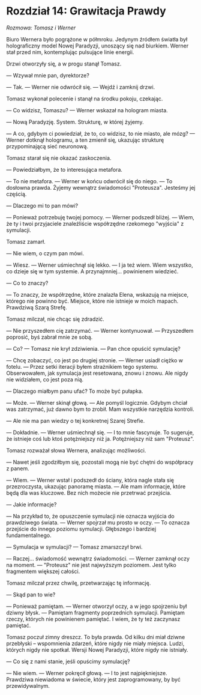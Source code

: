# Rozdział 14: Grawitacja Prawdy
*Rozmowa: Tomasz i Werner*

Biuro Wernera było pogrążone w półmroku. Jedynym źródłem światła był holograficzny model Nowej Paradyzji, unoszący się nad biurkiem. Werner stał przed nim, kontemplując pulsujące linie energii.

Drzwi otworzyły się, a w progu stanął Tomasz.

— Wzywał mnie pan, dyrektorze?

— Tak. — Werner nie odwrócił się. — Wejdź i zamknij drzwi.

Tomasz wykonał polecenie i stanął na środku pokoju, czekając.

— Co widzisz, Tomaszu? — Werner wskazał na hologram miasta.

— Nową Paradyzję. System. Strukturę, w której żyjemy.

— A co, gdybym ci powiedział, że to, co widzisz, to nie miasto, ale mózg? — Werner dotknął hologramu, a ten zmienił się, ukazując strukturę przypominającą sieć neuronową.

Tomasz starał się nie okazać zaskoczenia.

— Powiedziałbym, że to interesująca metafora.

— To nie metafora. — Werner w końcu odwrócił się do niego. — To dosłowna prawda. Żyjemy wewnątrz świadomości "Proteusza". Jesteśmy jej częścią.

— Dlaczego mi to pan mówi?

— Ponieważ potrzebuję twojej pomocy. — Werner podszedł bliżej. — Wiem, że ty i twoi przyjaciele znaleźliście współrzędne rzekomego "wyjścia" z symulacji.

Tomasz zamarł.

— Nie wiem, o czym pan mówi.

— Wiesz. — Werner uśmiechnął się lekko. — I ja też wiem. Wiem wszystko, co dzieje się w tym systemie. A przynajmniej... powinienem wiedzieć.

— Co to znaczy?

— To znaczy, że współrzędne, które znalazła Elena, wskazują na miejsce, którego nie powinno być. Miejsce, które nie istnieje w moich mapach. Prawdziwą Szarą Strefę.

Tomasz milczał, nie chcąc się zdradzić.

— Nie przyszedłem cię zatrzymać. — Werner kontynuował. — Przyszedłem poprosić, byś zabrał mnie ze sobą.

— Co? — Tomasz nie krył zdziwienia. — Pan chce opuścić symulację?

— Chcę zobaczyć, co jest po drugiej stronie. — Werner usiadł ciężko w fotelu. — Przez setki iteracji byłem strażnikiem tego systemu. Obserwowałem, jak symulacja jest resetowana, znowu i znowu. Ale nigdy nie widziałem, co jest poza nią.

— Dlaczego miałbym panu ufać? To może być pułapka.

— Może. — Werner skinął głową. — Ale pomyśl logicznie. Gdybym chciał was zatrzymać, już dawno bym to zrobił. Mam wszystkie narzędzia kontroli.

— Ale nie ma pan wiedzy o tej konkretnej Szarej Strefie.

— Dokładnie. — Werner uśmiechnął się. — I to mnie fascynuje. To sugeruje, że istnieje coś lub ktoś potężniejszy niż ja. Potężniejszy niż sam "Proteusz".

Tomasz rozważał słowa Wernera, analizując możliwości.

— Nawet jeśli zgodziłbym się, pozostali mogą nie być chętni do współpracy z panem.

— Wiem. — Werner wstał i podszedł do ściany, która nagle stała się przezroczysta, ukazując panoramę miasta. — Ale mam informacje, które będą dla was kluczowe. Bez nich możecie nie przetrwać przejścia.

— Jakie informacje?

— Na przykład to, że opuszczenie symulacji nie oznacza wyjścia do prawdziwego świata. — Werner spojrzał mu prosto w oczy. — To oznacza przejście do innego poziomu symulacji. Głębszego i bardziej fundamentalnego.

— Symulacja w symulacji? — Tomasz zmarszczył brwi.

— Raczej... świadomość wewnątrz świadomości. — Werner zamknął oczy na moment. — "Proteusz" nie jest najwyższym poziomem. Jest tylko fragmentem większej całości.

Tomasz milczał przez chwilę, przetwarzając tę informację.

— Skąd pan to wie?

— Ponieważ pamiętam. — Werner otworzył oczy, a w jego spojrzeniu był dziwny błysk. — Pamiętam fragmenty poprzednich symulacji. Pamiętam rzeczy, których nie powinienem pamiętać. I wiem, że ty też zaczynasz pamiętać.

Tomasz poczuł zimny dreszcz. To była prawda. Od kilku dni miał dziwne przebłyski – wspomnienia zdarzeń, które nigdy nie miały miejsca. Ludzi, których nigdy nie spotkał. Wersji Nowej Paradyzji, które nigdy nie istniały.

— Co się z nami stanie, jeśli opuścimy symulację?

— Nie wiem. — Werner pokręcił głową. — I to jest najpiękniejsze. Prawdziwa niewiadoma w świecie, który jest zaprogramowany, by być przewidywalnym.
